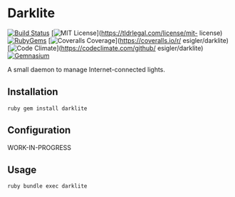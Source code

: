 # Darklite

[![Build Status](https://img.shields.io/travis/esigler/darklite/master.svg)](https://travis-ci.org/esigler/darklite)
[![MIT License](https://img.shields.io/badge/license-MIT-brightgreen.svg)](https://tldrlegal.com/license/mit-       license)
[![RubyGems](http://img.shields.io/gem/v/darklite.svg)](https://rubygems.org/gems/darklite)
[![Coveralls Coverage](https://img.shields.io/coveralls/esigler/darklite/master.svg)](https://coveralls.io/r/       esigler/darklite)
[![Code Climate](https://img.shields.io/codeclimate/github/esigler/darklite.svg)](https://codeclimate.com/github/   esigler/darklite)
[![Gemnasium](https://img.shields.io/gemnasium/esigler/darklite.svg)](https://gemnasium.com/esigler/darklite)

A small daemon to manage Internet-connected lights.

## Installation

`` ruby
gem install darklite
``

## Configuration

WORK-IN-PROGRESS

## Usage

`` ruby
bundle exec darklite
``
